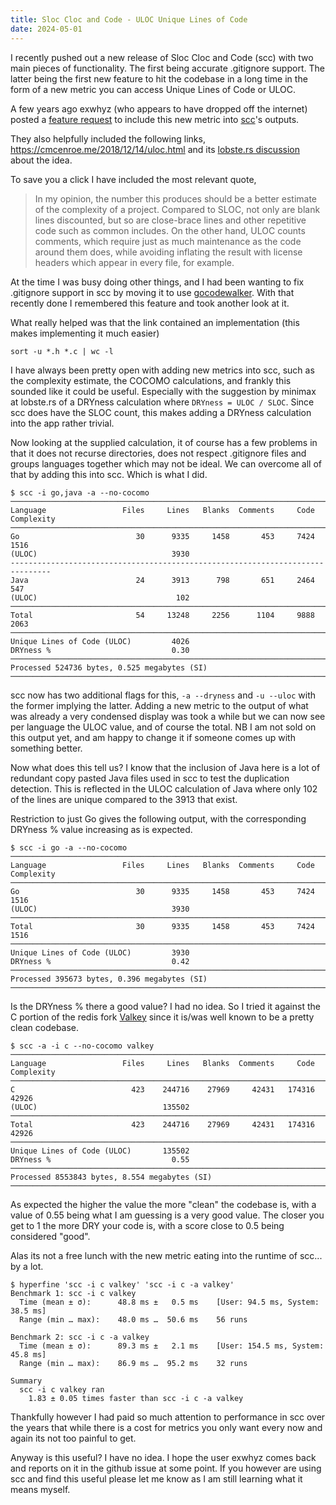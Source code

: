 ```yaml
---
title: Sloc Cloc and Code - ULOC Unique Lines of Code
date: 2024-05-01
---
```


I recently pushed out a new release of Sloc Cloc and Code (scc) with two main pieces of functionality. The first being accurate .gitignore support. The latter being the first new feature to hit the codebase in a long time in the form of a new metric you can access Unique Lines of Code or ULOC.

A few years ago exwhyz (who appears to have dropped off the internet) posted a [feature request](https://github.com/boyter/scc/issues/355) to include this new metric into [scc](https://github.com/boyter/scc)'s outputs.

They also helpfully included the following links, <https://cmcenroe.me/2018/12/14/uloc.html> and its [lobste.rs discussion](https://lobste.rs/s/has9r7/uloc_unique_lines_code) about the idea.

To save you a click I have included the most relevant quote,

> In my opinion, the number this produces should be a better estimate of the complexity of a project. Compared to SLOC, not only are blank lines discounted, but so are close-brace lines and other repetitive code such as common includes. On the other hand, ULOC counts comments, which require just as much maintenance as the code around them does, while avoiding inflating the result with license headers which appear in every file, for example.

At the time I was busy doing other things, and I had been wanting to fix .gitignore support in scc by moving it to use [gocodewalker](https://github.com/boyter/gocodewalker). With that recently done I remembered this feature and took another look at it.

What really helped was that the link contained an implementation (this makes implementing it much easier)

```
sort -u *.h *.c | wc -l
```

I have always been pretty open with adding new metrics into scc, such as the complexity estimate, the COCOMO calculations, and frankly this sounded like it could be useful. Especially with the suggestion by minimax at lobste.rs of a DRYness calculation where `DRYness = ULOC / SLOC`. Since scc does have the SLOC count, this makes adding a DRYness calculation into the app rather trivial.

Now looking at the supplied calculation, it of course has a few problems in that it does not recurse directories, does not respect .gitignore files and groups languages together which may not be ideal. We can overcome all of that by adding this into scc. Which is what I did.

```
$ scc -i go,java -a --no-cocomo
───────────────────────────────────────────────────────────────────────────────
Language                 Files     Lines   Blanks  Comments     Code Complexity
───────────────────────────────────────────────────────────────────────────────
Go                          30      9335     1458       453     7424       1516
(ULOC)                              3930
-------------------------------------------------------------------------------
Java                        24      3913      798       651     2464        547
(ULOC)                               102
───────────────────────────────────────────────────────────────────────────────
Total                       54     13248     2256      1104     9888       2063
───────────────────────────────────────────────────────────────────────────────
Unique Lines of Code (ULOC)         4026
DRYness %                           0.30
───────────────────────────────────────────────────────────────────────────────
Processed 524736 bytes, 0.525 megabytes (SI)
───────────────────────────────────────────────────────────────────────────────
```

scc now has two additional flags for this, `-a --dryness` and `-u --uloc` with the former implying the latter. Adding a new metric to the output of what was already a very condensed display was took a while but we can now see per language the ULOC value, and of course the total. NB I am not sold on this output yet, and am happy to change it if someone comes up with something better.

Now what does this tell us? I know that the inclusion of Java here is a lot of redundant copy pasted Java files used in scc to test the duplication detection. This is reflected in the ULOC calculation of Java where only 102 of the lines are unique compared to the 3913 that exist.

Restriction to just Go gives the following output, with the corresponding DRYness % value increasing as is expected.

```
$ scc -i go -a --no-cocomo     
───────────────────────────────────────────────────────────────────────────────
Language                 Files     Lines   Blanks  Comments     Code Complexity
───────────────────────────────────────────────────────────────────────────────
Go                          30      9335     1458       453     7424       1516
(ULOC)                              3930
───────────────────────────────────────────────────────────────────────────────
Total                       30      9335     1458       453     7424       1516
───────────────────────────────────────────────────────────────────────────────
Unique Lines of Code (ULOC)         3930
DRYness %                           0.42
───────────────────────────────────────────────────────────────────────────────
Processed 395673 bytes, 0.396 megabytes (SI)
───────────────────────────────────────────────────────────────────────────────
```

Is the DRYness % there a good value? I had no idea. So I tried it against the C portion of the redis fork [Valkey](https://github.com/valkey-io/valkey) since it is/was well known to be a pretty clean codebase.

```
$ scc -a -i c --no-cocomo valkey
───────────────────────────────────────────────────────────────────────────────
Language                 Files     Lines   Blanks  Comments     Code Complexity
───────────────────────────────────────────────────────────────────────────────
C                          423    244716    27969     42431   174316      42926
(ULOC)                            135502
───────────────────────────────────────────────────────────────────────────────
Total                      423    244716    27969     42431   174316      42926
───────────────────────────────────────────────────────────────────────────────
Unique Lines of Code (ULOC)       135502
DRYness %                           0.55
───────────────────────────────────────────────────────────────────────────────
Processed 8553843 bytes, 8.554 megabytes (SI)
───────────────────────────────────────────────────────────────────────────────
```

As expected the higher the value the more "clean" the codebase is, with a value of 0.55 being what I am guessing is a very good value. The closer you get to 1 the more DRY your code is, with a score close to 0.5 being considered "good".

Alas its not a free lunch with the new metric eating into the runtime of scc... by a lot.

```
$ hyperfine 'scc -i c valkey' 'scc -i c -a valkey'
Benchmark 1: scc -i c valkey
  Time (mean ± σ):      48.8 ms ±   0.5 ms    [User: 94.5 ms, System: 38.5 ms]
  Range (min … max):    48.0 ms …  50.6 ms    56 runs
 
Benchmark 2: scc -i c -a valkey
  Time (mean ± σ):      89.3 ms ±   2.1 ms    [User: 154.5 ms, System: 45.8 ms]
  Range (min … max):    86.9 ms …  95.2 ms    32 runs
 
Summary
  scc -i c valkey ran
    1.83 ± 0.05 times faster than scc -i c -a valkey
```

Thankfully however I had paid so much attention to performance in scc over the years that while there is a cost for metrics you only want every now and again its not too painful to get.

Anyway is this useful? I have no idea. I hope the user exwhyz comes back and reports on it in the github issue at some point. If you however are using scc and find this useful please let me know as I am still learning what it means myself.

